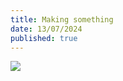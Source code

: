 ```yaml
---
title: Making something
date: 13/07/2024
published: true
---
```


![](/assets/plain-text-journal.png)

